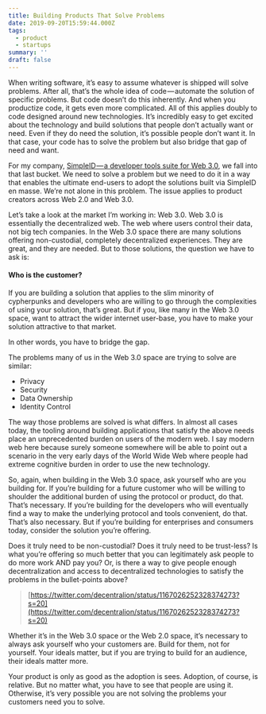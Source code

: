 ```yaml
---
title: Building Products That Solve Problems
date: 2019-09-20T15:59:44.000Z
tags:
  - product
  - startups
summary: ''
draft: false
---
```


When writing software, it’s easy to assume whatever is shipped will solve problems. After all, that’s the whole idea of code — automate the solution of specific problems. But code doesn’t do this inherently. And when you productize code, it gets even more complicated. All of this applies doubly to code designed around new technologies. It’s incredibly easy to get excited about the technology and build solutions that people don’t actually want or need. Even if they do need the solution, it’s possible people don’t want it. In that case, your code has to solve the problem but also bridge that gap of need and want.

For my company, [SimpleID — a developer tools suite for Web 3.0](https://www.simpleid.xyz/?s=med?t=buidl), we fall into that last bucket. We need to solve a problem but we need to do it in a way that enables the ultimate end-users to adopt the solutions built via SimpleID en masse. We’re not alone in this problem. The issue applies to product creators across Web 2.0 and Web 3.0.

Let’s take a look at the market I’m working in: Web 3.0. Web 3.0 is essentially the decentralized web. The web where users control their data, not big tech companies. In the Web 3.0 space there are many solutions offering non-custodial, completely decentralized experiences. They are great, and they are needed. But to those solutions, the question we have to ask is:

#### Who is the customer?

If you are building a solution that applies to the slim minority of cypherpunks and developers who are willing to go through the complexities of using your solution, that’s great. But if you, like many in the Web 3.0 space, want to attract the wider internet user-base, you have to make your solution attractive to that market.

In other words, you have to bridge the gap.

The problems many of us in the Web 3.0 space are trying to solve are similar:

- Privacy
- Security
- Data Ownership
- Identity Control

The way those problems are solved is what differs. In almost all cases today, the tooling around building applications that satisfy the above needs place an unprecedented burden on users of the modern web. I say modern web here because surely someone somewhere will be able to point out a scenario in the very early days of the World Wide Web where people had extreme cognitive burden in order to use the new technology.

So, again, when building in the Web 3.0 space, ask yourself who are you building for. If you’re building for a future customer who will be willing to shoulder the additional burden of using the protocol or product, do that. That’s necessary. If you’re building for the developers who will eventually find a way to make the underlying protocol and tools convenient, do that. That’s also necessary. But if you’re building for enterprises and consumers today, consider the solution you’re offering.

Does it truly need to be non-custodial? Does it truly need to be trust-less? Is what you’re offering so much better that you can legitimately ask people to do more work AND pay you? Or, is there a way to give people enough decentralization and access to decentralized technologies to satisfy the problems in the bullet-points above?

> [https://twitter.com/decentralion/status/1167026252328374273?s=20](https://twitter.com/decentralion/status/1167026252328374273?s=20)

Whether it’s in the Web 3.0 space or the Web 2.0 space, it’s necessary to always ask yourself who your customers are. Build for them, not for yourself. Your ideals matter, but if you are trying to build for an audience, their ideals matter more.

Your product is only as good as the adoption is sees. Adoption, of course, is relative. But no matter what, you have to see that people are using it. Otherwise, it’s very possible you are not solving the problems your customers need you to solve.
